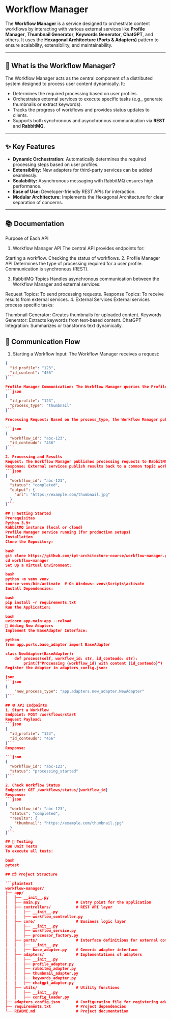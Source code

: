 # Workflow Manager

The **Workflow Manager** is a service designed to orchestrate content workflows by interacting with various external services like **Profile Manager**, **Thumbnail Generator**, **Keywords Generator**, **ChatGPT**, and others. 
It uses the **Hexagonal Architecture (Ports & Adapters)** pattern to ensure scalability, extensibility, and maintainability.

---

## 📖 What is the Workflow Manager?

The Workflow Manager acts as the central component of a distributed system designed to process user content dynamically. It:
- Determines the required processing based on user profiles.
- Orchestrates external services to execute specific tasks (e.g., generate thumbnails or extract keywords).
- Tracks the progress of workflows and provides status updates to clients.
- Supports both synchronous and asynchronous communication via **REST** and **RabbitMQ**.

---

## ✨ Key Features

- **Dynamic Orchestration:** Automatically determines the required processing steps based on user profiles.
- **Extensibility:** New adapters for third-party services can be added seamlessly.
- **Scalability:** Asynchronous messaging with RabbitMQ ensures high performance.
- **Ease of Use:** Developer-friendly REST APIs for interaction.
- **Modular Architecture:** Implements the Hexagonal Architecture for clear separation of concerns.

---

## 📚 Documentation
Purpose of Each API
1. Workflow Manager API
The central API provides endpoints for:

Starting a workflow.
Checking the status of workflows.
2. Profile Manager API
Determines the type of processing required for a user profile. Communication is synchronous (REST).

3. RabbitMQ Topics
Handles asynchronous communication between the Workflow Manager and external services:

Request Topics: To send processing requests.
Response Topics: To receive results from external services.
4. External Services
External services process specific tasks:

Thumbnail Generator: Creates thumbnails for uploaded content.
Keywords Generator: Extracts keywords from text-based content.
ChatGPT Integration: Summarizes or transforms text dynamically.

## 🔄 Communication Flow
1. Starting a Workflow
Input: The Workflow Manager receives a request:

```json
{
  "id_profile": "123",
  "id_content": "456"
}```

Profile Manager Communication: The Workflow Manager queries the Profile Manager to identify the process_type:
```json
{
  "id_profile": "123",
  "process_type": "thumbnail"
}```

Processing Request: Based on the process_type, the Workflow Manager publishes a message to RabbitMQ:

```json
{
  "workflow_id": "abc-123",
  "id_conteudo": "456"
}```

2. Processing and Results
Request: The Workflow Manager publishes processing requests to RabbitMQ on topics like generator.thumbnail.process.
Response: External services publish results back to a common topic workflow.results:
```json
{
  "workflow_id": "abc-123",
  "status": "completed",
  "output": {
    "url": "https://example.com/thumbnail.jpg"
  }
}```

## 🚀 Getting Started
Prerequisites
Python 3.9+
RabbitMQ instance (local or cloud)
Profile Manager service running (for production setups)
Installation
Clone the Repository:

bash
git clone https://github.com/ipt-architecture-course/workflow-manager.git
cd workflow-manager
Set Up a Virtual Environment:

bash
python -m venv venv
source venv/bin/activate  # On Windows: venv\Scripts\activate
Install Dependencies:

bash
pip install -r requirements.txt
Run the Application:

bash
uvicorn app.main:app --reload
🔧 Adding New Adapters
Implement the BaseAdapter Interface:

python
from app.ports.base_adapter import BaseAdapter

class NewAdapter(BaseAdapter):
    def process(self, workflow_id: str, id_conteudo: str):
        print(f"Processing {workflow_id} with content {id_conteudo}")
Register the Adapter in adapters_config.json:

json
```json
{
    "new_process_type": "app.adapters.new_adapter.NewAdapter"
}```

## 🌐 API Endpoints
1. Start a Workflow
Endpoint: POST /workflows/start
Request Payload:
```json
{
  "id_profile": "123",
  "id_conteudo": "456"
}```
Response:

```json
{
  "workflow_id": "abc-123",
  "status": "processing_started"
}```

2. Check Workflow Status
Endpoint: GET /workflows/status/{workflow_id}
Response:
```json
{
  "workflow_id": "abc-123",
  "status": "completed",
  "results": {
    "thumbnail": "https://example.com/thumbnail.jpg"
  }
}```

## 🧪 Testing
Run Unit Tests
To execute all tests:

bash
pytest

## 🗂️ Project Structure

```plaintext
workflow-manager/
├── app/
│   ├── __init__.py
│   ├── main.py                # Entry point for the application
│   ├── controllers/           # REST API layer
│   │   ├── __init__.py
│   │   ├── workflow_controller.py
│   ├── core/                  # Business logic layer
│   │   ├── __init__.py
│   │   ├── workflow_service.py
│   │   ├── processor_factory.py
│   ├── ports/                 # Interface definitions for external communication
│   │   ├── __init__.py
│   │   ├── base_adapter.py    # Generic adapter interface
│   ├── adapters/              # Implementations of adapters
│   │   ├── __init__.py
│   │   ├── profile_adapter.py
│   │   ├── rabbitmq_adapter.py
│   │   ├── thumbnail_adapter.py
│   │   ├── keywords_adapter.py
│   │   ├── chatgpt_adapter.py
│   ├── utils/                 # Utility functions
│   │   ├── __init__.py
│   │   ├── config_loader.py
├── adapters_config.json       # Configuration file for registering adapters
├── requirements.txt           # Project dependencies
└── README.md                  # Project documentation
